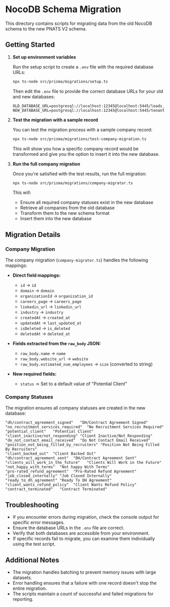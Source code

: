 # NocoDB Schema Migration

This directory contains scripts for migrating data from the old NocoDB schema to the new PNATS V2 schema.

## Getting Started

1. **Set up environment variables**

   Run the setup script to create a `.env` file with the required database URLs:

   ```bash
   npx ts-node src/prisma/migrations/setup.ts
   ```

   Then edit the `.env` file to provide the correct database URLs for your old and new databases:

   ```
   OLD_DATABASE_URL=postgresql://localhost:12345@localhost:5445/leads_db
   NEW_DATABASE_URL=postgresql://localhost:12345@localhost:5445/tenant_db
   ```

2. **Test the migration with a sample record**

   You can test the migration process with a sample company record:

   ```bash
   npx ts-node src/prisma/migrations/test-company-migration.ts
   ```

   This will show you how a specific company record would be transformed and give you the option to insert it into the new database.

3. **Run the full company migration**

   Once you're satisfied with the test results, run the full migration:

   ```bash
   npx ts-node src/prisma/migrations/company-migrator.ts
   ```

   This will:
   - Ensure all required company statuses exist in the new database
   - Retrieve all companies from the old database
   - Transform them to the new schema format
   - Insert them into the new database

## Migration Details

### Company Migration

The company migration (`company-migrator.ts`) handles the following mappings:

- **Direct field mappings:**
  - `id` → `id`
  - `domain` → `domain`
  - `organizationId` → `organization_id`
  - `careers_page` → `careers_page`
  - `linkedin_url` → `linkedin_url`
  - `industry` → `industry`
  - `createdAt` → `created_at`
  - `updatedAt` → `last_updated_at`
  - `isDeleted` → `is_deleted`
  - `deletedAt` → `deleted_at`

- **Fields extracted from the `raw_body` JSON:**
  - `raw_body.name` → `name`
  - `raw_body.website_url` → `website`
  - `raw_body.estimated_num_employees` → `size` (converted to string)

- **New required fields:**
  - `status` → Set to a default value of "Potential Client"

### Company Statuses

The migration ensures all company statuses are created in the new database:

```
"dh/contract_agreement_signed"   "DH/Contract Agreement Signed"   
"no_recruitment_services_required"  "No Recruitment Services Required"  
"potential_client"   "Potential Client"   
"client_inactive/not_responding" "Client Inactive/Not Responding" 
"do_not_contact_email_received"  "Do Not Contact Email Received"  
"position_not_being_filled_by_recruiters" "Position Not Being Filled By Recruiters" 
"client_backed_out"  "Client Backed Out"  
"dh/contract_agreement_sent"  "DH/Contract Agreement Sent"  
"clients_will_work_in_the_future"   "Clients Will Work in the Future"   
"not_happy_with_terms"  "Not happy With Terms"  
"pro-rated_refund_agreement"  "Pro-Rated Refund Agreement"  
"job_closed_internally" "Job Closed Internally" 
"ready_to_dh_agreement" "Ready To DH Agreement" 
"client_wants_refund_policy"  "Client Wants Refund Policy"  
"contract_terminated"   "Contract Terminated" 
```

## Troubleshooting

- If you encounter errors during migration, check the console output for specific error messages.
- Ensure the database URLs in the `.env` file are correct.
- Verify that both databases are accessible from your environment.
- If specific records fail to migrate, you can examine them individually using the test script.

## Additional Notes

- The migration handles batching to prevent memory issues with large datasets.
- Error handling ensures that a failure with one record doesn't stop the entire migration.
- The scripts maintain a count of successful and failed migrations for reporting. 